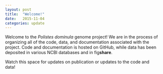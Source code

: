 ```yaml
---
layout: post
title:  "Welcome!"
date:   2015-11-04
categories: update
---
```


Welcome to the *Polistes dominula* genome project!
We are in the process of organizing all of the code, data, and documentation associated with the project.
Code and documentation is hosted on GitHub, while data has been deposited in various NCBI databases and in fig**share**.

Watch this space for updates on publication or updates to the code and data!